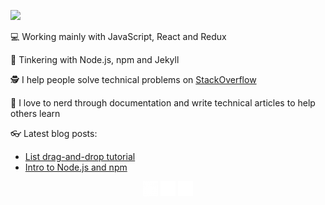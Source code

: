 ![](./gh-banner.gif)

:computer: Working mainly with JavaScript, React and Redux

:ghost: Tinkering with Node.js, npm and Jekyll

:detective: I help people solve technical problems on <a href="https://stackoverflow.com/users/13279016/akasha?tab=answers&sort=newest" target="_blank">StackOverflow</a>

:book: I love to nerd through documentation and write technical articles to help others learn

:eyeglasses: Latest blog posts:
- <a href="https://www.akasharojee.codes/2021/07/18/list-drag-and-drop-tutorial.html" target="_blank">List drag-and-drop tutorial</a>
- <a href="https://www.akasharojee.codes/2021/06/20/intro-to-nodejs-and-npm.html" target="_blank">Intro to Node.js and npm</a>

<center>

<a href="https://www.linkedin.com/in/akasharojee/" target="_blank"><img src="https://github.com/AkashaRojee/AkashaRojee/raw/main/linkedin.png"></a> <a href="mailto:Akasha.Rojee@gmail.com"><img src="https://github.com/AkashaRojee/AkashaRojee/raw/main/mail.png"></a> <a href="https://www.twitter.com/AkashaRojee" target="_blank"><img src="https://github.com/AkashaRojee/AkashaRojee/raw/main/twitter.png"></a> 

</center>

<!--
**AkashaRojee/AkashaRojee** is a ✨ _special_ ✨ repository because its `README.md` (this file) appears on your GitHub profile.

Here are some ideas to get you started:

- 🔭 I’m currently working on ...
- 🌱 I’m currently learning ...
- 👯 I’m looking to collaborate on ...
- 🤔 I’m looking for help with ...
- 💬 Ask me about ...
- 📫 How to reach me: ...
- 😄 Pronouns: ...
- ⚡ Fun fact: ...
-->
